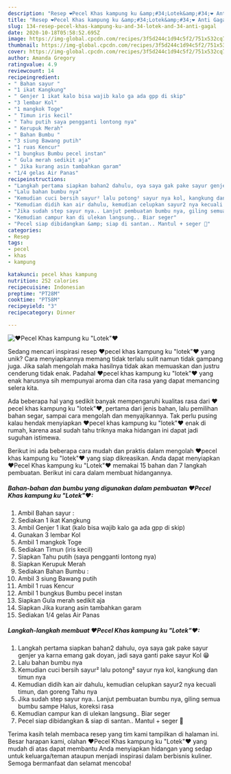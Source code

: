 ```yaml
---
description: "Resep ❤Pecel Khas kampung ku &amp;#34;Lotek&amp;#34;❤ Anti Gagal"
title: "Resep ❤Pecel Khas kampung ku &amp;#34;Lotek&amp;#34;❤ Anti Gagal"
slug: 134-resep-pecel-khas-kampung-ku-and-34-lotek-and-34-anti-gagal
date: 2020-10-18T05:58:52.695Z
image: https://img-global.cpcdn.com/recipes/3f5d244c1d94c5f2/751x532cq70/❤pecel-khas-kampung-ku-lotek❤-foto-resep-utama.jpg
thumbnail: https://img-global.cpcdn.com/recipes/3f5d244c1d94c5f2/751x532cq70/❤pecel-khas-kampung-ku-lotek❤-foto-resep-utama.jpg
cover: https://img-global.cpcdn.com/recipes/3f5d244c1d94c5f2/751x532cq70/❤pecel-khas-kampung-ku-lotek❤-foto-resep-utama.jpg
author: Amanda Gregory
ratingvalue: 4.9
reviewcount: 14
recipeingredient:
- " Bahan sayur "
- "1 ikat Kangkung"
- " Genjer 1 ikat kalo bisa wajib kalo ga ada gpp di skip"
- "3 lembar Kol"
- "1 mangkok Toge"
- " Timun iris kecil"
- " Tahu putih saya pengganti lontong nya"
- " Kerupuk Merah"
- " Bahan Bumbu "
- "3 siung Bawang putih"
- "1 ruas Kencur"
- "1 bungkus Bumbu pecel instan"
- " Gula merah sedikit aja"
- " Jika kurang asin tambahkan garam"
- "1/4 gelas Air Panas"
recipeinstructions:
- "Langkah pertama siapkan bahan2 dahulu, oya saya gak pake sayur genjer ya karna emang gak doyan, jadi saya ganti pake sayur Kol 😁"
- "Lalu bahan bumbu nya"
- "Kemudian cuci bersih sayur² lalu potong² sayur nya kol, kangkung dan timun nya"
- "Kemudian didih kan air dahulu, kemudian celupkan sayur2 nya kecuali timun, dan goreng Tahu nya"
- "Jika sudah step sayur nya.. Lanjut pembuatan bumbu nya, giling semua bumbu sampe Halus, koreksi rasa"
- "Kemudian campur kan di ulekan langsung.. Biar seger"
- "Pecel siap dibidangkan &amp; siap di santan.. Mantul + seger 🤤"
categories:
- Resep
tags:
- pecel
- khas
- kampung

katakunci: pecel khas kampung 
nutrition: 252 calories
recipecuisine: Indonesian
preptime: "PT28M"
cooktime: "PT58M"
recipeyield: "3"
recipecategory: Dinner

---
```



![❤Pecel Khas kampung ku &#34;Lotek&#34;❤](https://img-global.cpcdn.com/recipes/3f5d244c1d94c5f2/751x532cq70/❤pecel-khas-kampung-ku-lotek❤-foto-resep-utama.jpg)

Sedang mencari inspirasi resep ❤pecel khas kampung ku &#34;lotek&#34;❤ yang unik? Cara menyiapkannya memang tidak terlalu sulit namun tidak gampang juga. Jika salah mengolah maka hasilnya tidak akan memuaskan dan justru cenderung tidak enak. Padahal ❤pecel khas kampung ku &#34;lotek&#34;❤ yang enak harusnya sih mempunyai aroma dan cita rasa yang dapat memancing selera kita.

Ada beberapa hal yang sedikit banyak mempengaruhi kualitas rasa dari ❤pecel khas kampung ku &#34;lotek&#34;❤, pertama dari jenis bahan, lalu pemilihan bahan segar, sampai cara mengolah dan menyajikannya. Tak perlu pusing kalau hendak menyiapkan ❤pecel khas kampung ku &#34;lotek&#34;❤ enak di rumah, karena asal sudah tahu triknya maka hidangan ini dapat jadi suguhan istimewa.




Berikut ini ada beberapa cara mudah dan praktis dalam mengolah ❤pecel khas kampung ku &#34;lotek&#34;❤ yang siap dikreasikan. Anda dapat menyiapkan ❤Pecel Khas kampung ku &#34;Lotek&#34;❤ memakai 15 bahan dan 7 langkah pembuatan. Berikut ini cara dalam membuat hidangannya.

<!--inarticleads1-->

##### Bahan-bahan dan bumbu yang digunakan dalam pembuatan ❤Pecel Khas kampung ku &#34;Lotek&#34;❤:

1. Ambil  Bahan sayur :
1. Sediakan 1 ikat Kangkung
1. Ambil  Genjer 1 ikat (kalo bisa wajib kalo ga ada gpp di skip)
1. Gunakan 3 lembar Kol
1. Ambil 1 mangkok Toge
1. Sediakan  Timun (iris kecil)
1. Siapkan  Tahu putih (saya pengganti lontong nya)
1. Siapkan  Kerupuk Merah
1. Sediakan  Bahan Bumbu :
1. Ambil 3 siung Bawang putih
1. Ambil 1 ruas Kencur
1. Ambil 1 bungkus Bumbu pecel instan
1. Siapkan  Gula merah sedikit aja
1. Siapkan  Jika kurang asin tambahkan garam
1. Sediakan 1/4 gelas Air Panas




<!--inarticleads2-->

##### Langkah-langkah membuat ❤Pecel Khas kampung ku &#34;Lotek&#34;❤:

1. Langkah pertama siapkan bahan2 dahulu, oya saya gak pake sayur genjer ya karna emang gak doyan, jadi saya ganti pake sayur Kol 😁
1. Lalu bahan bumbu nya
1. Kemudian cuci bersih sayur² lalu potong² sayur nya kol, kangkung dan timun nya
1. Kemudian didih kan air dahulu, kemudian celupkan sayur2 nya kecuali timun, dan goreng Tahu nya
1. Jika sudah step sayur nya.. Lanjut pembuatan bumbu nya, giling semua bumbu sampe Halus, koreksi rasa
1. Kemudian campur kan di ulekan langsung.. Biar seger
1. Pecel siap dibidangkan &amp; siap di santan.. Mantul + seger 🤤




Terima kasih telah membaca resep yang tim kami tampilkan di halaman ini. Besar harapan kami, olahan ❤Pecel Khas kampung ku &#34;Lotek&#34;❤ yang mudah di atas dapat membantu Anda menyiapkan hidangan yang sedap untuk keluarga/teman ataupun menjadi inspirasi dalam berbisnis kuliner. Semoga bermanfaat dan selamat mencoba!

